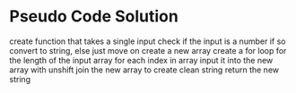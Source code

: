 # Pseudo Code Solution
create function that takes a single input
check if the input is a number if so convert to string, else just move on
create a new array
create a for loop for the length of the input array
    for each index in array input it into the new array with unshift
join the new array to create clean string
return the new string